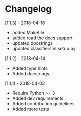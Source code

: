 # Changelog

[1.1.3] - 2018-04-16

* added Makefile
* added read the docs support
* updated docstrings
* updated classifiers in setup.py


[1.1.2] - 2018-04-14

* Added type hints
* Added docstrings


[1.1.1] - 2018-04-03

* Require Python >= 3
* Added dev requirements
* Added contribution guidelines
* Added more tests
